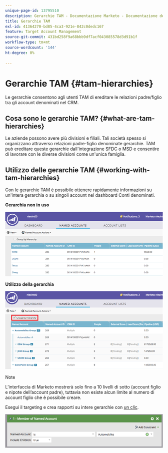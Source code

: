 ```yaml
---
unique-page-id: 13795510
description: Gerarchie TAM - Documentazione Marketo - Documentazione del prodotto
title: Gerarchie TAM
exl-id: 41364270-bd85-4ca3-921e-842c0dedc167
feature: Target Account Management
source-git-commit: 431bd258f9a68bbb9df7acf043085578d3d91b1f
workflow-type: tm+mt
source-wordcount: '144'
ht-degree: 0%

---
```


# Gerarchie TAM {#tam-hierarchies}

Le gerarchie consentono agli utenti TAM di ereditare le relazioni padre/figlio tra gli account denominati nel CRM.

## Cosa sono le gerarchie TAM? {#what-are-tam-hierarchies}

Le aziende possono avere più divisioni e filiali. Tali società spesso si organizzano attraverso relazioni padre-figlio denominate gerarchie. TAM può ereditare queste gerarchie dall&#39;integrazione SFDC o MSD e consentire di lavorare con le diverse divisioni come un&#39;unica famiglia.

## Utilizzo delle gerarchie TAM {#working-with-tam-hierarchies}

Con le gerarchie TAM è possibile ottenere rapidamente informazioni su un&#39;intera gerarchia o su singoli account nel dashboard Conti denominati.

**Gerarchia non in uso**

![](assets/before.png)

**Utilizzo della gerarchia**

![](assets/after.png)

>[!NOTE]
>
>L’interfaccia di Marketo mostrerà solo fino a 10 livelli di sotto (account figlio e nipote dell’account padre), tuttavia non esiste alcun limite al numero di account figlio che è possibile creare.

Esegui il targeting e crea rapporti su intere gerarchie con [un clic](/help/marketo/product-docs/target-account-management/engage/account-filters.md#member-of-named-account).

![](assets/member.png)
